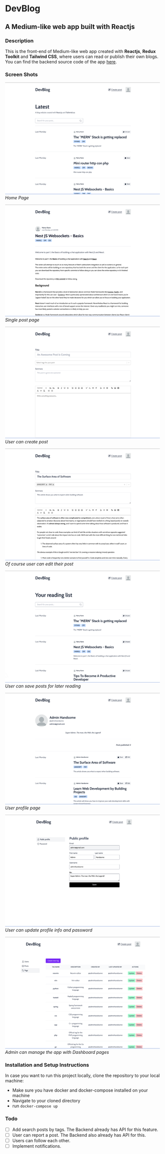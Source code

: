 # DevBlog

## A Medium-like web app built with Reactjs

### Description

This is the front-end of Medium-like web app created with **Reactjs**, **Redux Toolkit** and **Tailwind CSS**, where users can read or publish their own blogs. You can find the backend source code of the app [here](https://github.com/loc-cv/devblog-server).

### Screen Shots

![Home page](./screenshots/homepage.png "Home page")
*Home Page*

![Post page](./screenshots/single-post-page.png "Single post page")
*Single post page*

![Create post page](./screenshots/create-post.png "User can create post")
*User can create post*

![Edit post page](./screenshots/edit-post.png "Of course user can edit their post")
*Of course user can edit their post*

![Reading list](./screenshots/reading-list.png "User can save posts for later reading")
*User can save posts for later reading*

![User profile](./screenshots/user-profile.png "User profile page")
*User profile page*

![Update profile](./screenshots/update-profile.png "Of course user can update profile info and password")
*User can update profile info and password*

![Dashboard](./screenshots/dashboard-tags.png "Admin can manage the app with Dashboard pages")
*Admin can manage the app with Dashboard pages*

### Installation and Setup Instructions

In case you want to run this project locally, clone the repository to your local machine:

- Make sure you have docker and docker-compose installed on your machine
- Navigate to your cloned directory
- run <code>docker-compose up</code>

### Todo

- [ ] Add search posts by tags. The Backend already has API for this feature.
- [ ] User can report a post. The Backend also already has API for this.
- [ ] Users can follow each other.
- [ ] Implement notifications.
